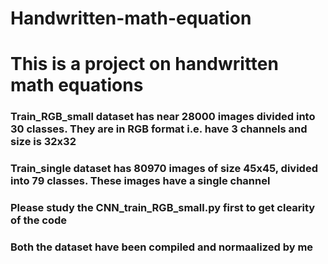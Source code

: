 # Handwritten-math-equation

# This is a project on handwritten math equations 

### Train_RGB_small dataset has near 28000 images divided into 30 classes. They are in RGB format i.e. have 3 channels and size is 32x32

### Train_single dataset has 80970 images of size 45x45, divided into 79 classes. These images have a single channel

### Please study the CNN_train_RGB_small.py first to get clearity of the code

### Both the dataset have been compiled and normaalized by me 
